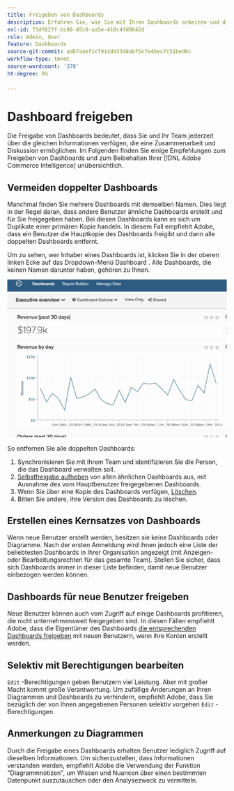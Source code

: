 ```yaml
---
title: Freigeben von Dashboards
description: Erfahren Sie, wie Sie mit Ihren Dashboards arbeiten und diese freigeben können.
exl-id: 73df627f-bc08-45c0-aa5e-410c4fd0642d
role: Admin, User
feature: Dashboards
source-git-commit: adb7aaef1cf914d43348abf5c7e4bec7c51bed0c
workflow-type: tm+mt
source-wordcount: '370'
ht-degree: 0%

---
```


# Dashboard freigeben

Die Freigabe von Dashboards bedeutet, dass Sie und Ihr Team jederzeit über die gleichen Informationen verfügen, die eine Zusammenarbeit und Diskussion ermöglichen. Im Folgenden finden Sie einige Empfehlungen zum Freigeben von Dashboards und zum Beibehalten Ihrer [!DNL Adobe Commerce Intelligence] unübersichtlich.

## Vermeiden doppelter Dashboards

Manchmal finden Sie mehrere Dashboards mit demselben Namen. Dies liegt in der Regel daran, dass andere Benutzer ähnliche Dashboards erstellt und für Sie freigegeben haben. Bei diesen Dashboards kann es sich um Duplikate einer primären Kopie handeln. In diesem Fall empfiehlt Adobe, dass ein Benutzer die Hauptkopie des Dashboards freigibt und dann alle doppelten Dashboards entfernt.

Um zu sehen, wer Inhaber eines Dashboards ist, klicken Sie in der oberen linken Ecke auf das Dropdown-Menü Dashboard . Alle Dashboards, die keinen Namen darunter haben, gehören zu Ihnen.

![](../../mbi/assets/Dash_ownership.gif)

So entfernen Sie alle doppelten Dashboards:

1. Synchronisieren Sie mit Ihrem Team und identifizieren Sie die Person, die das Dashboard verwalten soll.
1. [Selbstfreigabe aufheben](../data-user/dashboards/leave-dashboard.md) von allen ähnlichen Dashboards aus, mit Ausnahme des vom Hauptbenutzer freigegebenen Dashboards.
1. Wenn Sie über eine Kopie des Dashboards verfügen, [Löschen](../data-user/dashboards/deleting-dashboard.md).
1. Bitten Sie andere, ihre Version des Dashboards zu löschen.

## Erstellen eines Kernsatzes von Dashboards

Wenn neue Benutzer erstellt werden, besitzen sie keine Dashboards oder Diagramme. Nach der ersten Anmeldung wird ihnen jedoch eine Liste der beliebtesten Dashboards in Ihrer Organisation angezeigt (mit Anzeigen- oder Bearbeitungsrechten für das gesamte Team). Stellen Sie sicher, dass sich Dashboards immer in dieser Liste befinden, damit neue Benutzer einbezogen werden können.

## Dashboards für neue Benutzer freigeben

Neue Benutzer können auch vom Zugriff auf einige Dashboards profitieren, die nicht unternehmensweit freigegeben sind. In diesen Fällen empfiehlt Adobe, dass die Eigentümer des Dashboards [die entsprechenden Dashboards freigeben](../data-user/dashboards/share-dashboard-with-users.md) mit neuen Benutzern, wenn ihre Konten erstellt werden.

## Selektiv mit Berechtigungen bearbeiten

`Edit` -Berechtigungen geben Benutzern viel Leistung. Aber mit großer Macht kommt große Verantwortung. Um zufällige Änderungen an Ihren Diagrammen und Dashboards zu verhindern, empfiehlt Adobe, dass Sie bezüglich der von Ihnen angegebenen Personen selektiv vorgehen `Edit` -Berechtigungen.

## Anmerkungen zu Diagrammen

Durch die Freigabe eines Dashboards erhalten Benutzer lediglich Zugriff auf dieselben Informationen. Um sicherzustellen, dass Informationen verstanden werden, empfiehlt Adobe die Verwendung der Funktion &quot;Diagrammnotizen&quot;, um Wissen und Nuancen über einen bestimmten Datenpunkt auszutauschen oder den Analysezweck zu vermitteln.

